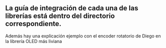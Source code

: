 ## La guía de integración de cada una de las librerías está dentro del directorio correspondiente.

Además hay una explicación ejemplo con el encoder rotatorio de Diego en la librería OLED más liviana
